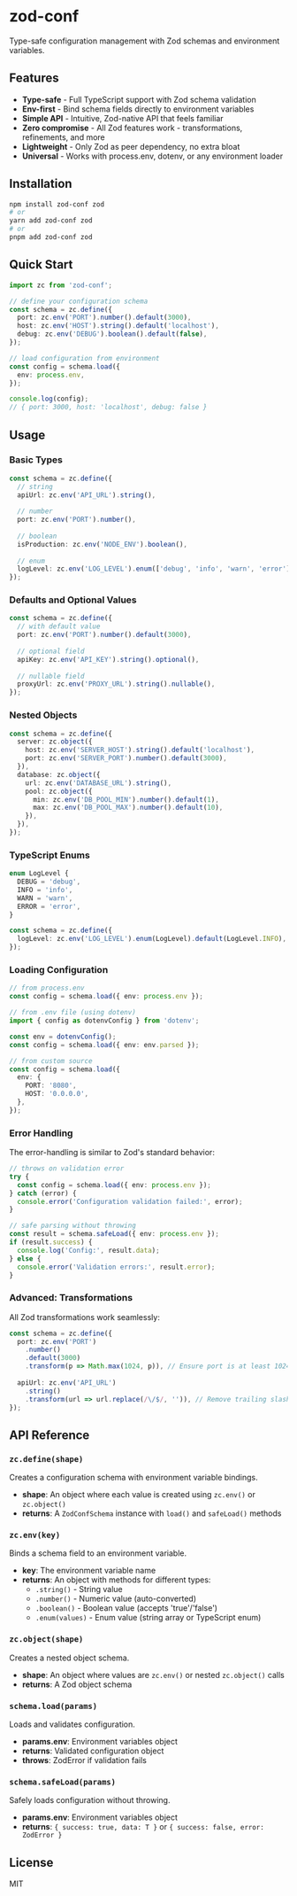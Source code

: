 # zod-conf

Type-safe configuration management with Zod schemas and environment variables.

## Features

- **Type-safe** - Full TypeScript support with Zod schema validation
- **Env-first** - Bind schema fields directly to environment variables
- **Simple API** - Intuitive, Zod-native API that feels familiar
- **Zero compromise** - All Zod features work - transformations, refinements, and more
- **Lightweight** - Only Zod as peer dependency, no extra bloat
- **Universal** - Works with process.env, dotenv, or any environment loader

## Installation

```bash
npm install zod-conf zod
# or
yarn add zod-conf zod
# or
pnpm add zod-conf zod
```

## Quick Start

```typescript
import zc from 'zod-conf';

// define your configuration schema
const schema = zc.define({
  port: zc.env('PORT').number().default(3000),
  host: zc.env('HOST').string().default('localhost'),
  debug: zc.env('DEBUG').boolean().default(false),
});

// load configuration from environment
const config = schema.load({
  env: process.env,
});

console.log(config);
// { port: 3000, host: 'localhost', debug: false }
```

## Usage

### Basic Types

```typescript
const schema = zc.define({
  // string
  apiUrl: zc.env('API_URL').string(),
  
  // number  
  port: zc.env('PORT').number(),
  
  // boolean
  isProduction: zc.env('NODE_ENV').boolean(),
  
  // enum
  logLevel: zc.env('LOG_LEVEL').enum(['debug', 'info', 'warn', 'error']),
});
```

### Defaults and Optional Values

```typescript
const schema = zc.define({
  // with default value
  port: zc.env('PORT').number().default(3000),
  
  // optional field
  apiKey: zc.env('API_KEY').string().optional(),
  
  // nullable field
  proxyUrl: zc.env('PROXY_URL').string().nullable(),
});
```

### Nested Objects

```typescript
const schema = zc.define({
  server: zc.object({
    host: zc.env('SERVER_HOST').string().default('localhost'),
    port: zc.env('SERVER_PORT').number().default(3000),
  }),
  database: zc.object({
    url: zc.env('DATABASE_URL').string(),
    pool: zc.object({
      min: zc.env('DB_POOL_MIN').number().default(1),
      max: zc.env('DB_POOL_MAX').number().default(10),
    }),
  }),
});
```

### TypeScript Enums

```typescript
enum LogLevel {
  DEBUG = 'debug',
  INFO = 'info',
  WARN = 'warn',
  ERROR = 'error',
}

const schema = zc.define({
  logLevel: zc.env('LOG_LEVEL').enum(LogLevel).default(LogLevel.INFO),
});
```

### Loading Configuration

```typescript
// from process.env
const config = schema.load({ env: process.env });

// from .env file (using dotenv)
import { config as dotenvConfig } from 'dotenv';

const env = dotenvConfig();
const config = schema.load({ env: env.parsed });

// from custom source
const config = schema.load({
  env: {
    PORT: '8080',
    HOST: '0.0.0.0',
  },
});
```

### Error Handling

The error-handling is similar to Zod's standard behavior:

```typescript
// throws on validation error
try {
  const config = schema.load({ env: process.env });
} catch (error) {
  console.error('Configuration validation failed:', error);
}

// safe parsing without throwing
const result = schema.safeLoad({ env: process.env });
if (result.success) {
  console.log('Config:', result.data);
} else {
  console.error('Validation errors:', result.error);
}
```

### Advanced: Transformations

All Zod transformations work seamlessly:

```typescript
const schema = zc.define({
  port: zc.env('PORT')
    .number()
    .default(3000)
    .transform(p => Math.max(1024, p)), // Ensure port is at least 1024
    
  apiUrl: zc.env('API_URL')
    .string()
    .transform(url => url.replace(/\/$/, '')), // Remove trailing slash
});
```

## API Reference

### `zc.define(shape)`

Creates a configuration schema with environment variable bindings.

- **shape**: An object where each value is created using `zc.env()` or `zc.object()`
- **returns**: A `ZodConfSchema` instance with `load()` and `safeLoad()` methods

### `zc.env(key)`

Binds a schema field to an environment variable.

- **key**: The environment variable name
- **returns**: An object with methods for different types:
  - `.string()` - String value
  - `.number()` - Numeric value (auto-converted)
  - `.boolean()` - Boolean value (accepts 'true'/'false')
  - `.enum(values)` - Enum value (string array or TypeScript enum)

### `zc.object(shape)`

Creates a nested object schema.

- **shape**: An object where values are `zc.env()` or nested `zc.object()` calls
- **returns**: A Zod object schema

### `schema.load(params)`

Loads and validates configuration.

- **params.env**: Environment variables object
- **returns**: Validated configuration object
- **throws**: ZodError if validation fails

### `schema.safeLoad(params)`

Safely loads configuration without throwing.

- **params.env**: Environment variables object  
- **returns**: `{ success: true, data: T }` or `{ success: false, error: ZodError }`

## License

MIT

